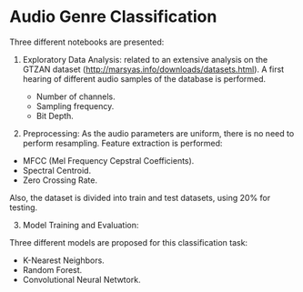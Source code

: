 # Audio Genre Classification

Three different notebooks are presented:

1. Exploratory Data Analysis: related to an extensive analysis on the GTZAN dataset (http://marsyas.info/downloads/datasets.html). A first hearing of different audio samples of the database is performed.
    - Number of channels.
    - Sampling frequency.
    - Bit Depth.

2. Preprocessing: As the audio parameters are uniform, there is no need to perform resampling. Feature extraction is performed:

  - MFCC (Mel Frequency Cepstral Coefficients).
  - Spectral Centroid.
  - Zero Crossing Rate.

Also, the dataset is divided into train and test datasets, using 20% for testing.

3. Model Training and Evaluation:

Three different models are proposed for this classification task:

- K-Nearest Neighbors.
- Random Forest.
- Convolutional Neural Netwtork.
